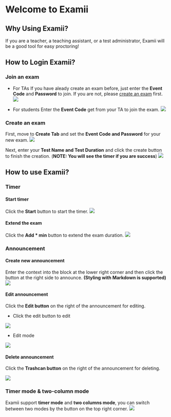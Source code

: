 # Welcome to Examii
## Why Using Examii?
If you are a teacher, a teaching assistant, or a test administrator, Examii will be a good tool for easy proctoring! 
## How to Login Examii?
### Join an exam
- For TAs
If you have aleady create an exam before, just enter the **Event Code** and **Password** to join. If you are not, please [create an exam](./index#create-an-exam) first.
![](https://i.imgur.com/sZXcNpy.png)

- For students
Enter the **Event Code** get from your TA to join the exam.
![](https://i.imgur.com/qPbPIKh.png)

### Create an exam
First, move to **Create Tab** and set the **Event Code and Password** for your new exam.
![](https://i.imgur.com/I1MVfSt.png)

Next, enter your **Test Name and Test Duration** and click the create button to finish the creation. (**NOTE: You will see the timer if you are success**)
![](https://i.imgur.com/qHlde4j.png)

## How to use Examii?
### Timer
#### Start timer
Click the **Start** button to start the timer.
![](https://i.imgur.com/KMzhZ48.png)

#### Extend the exam
Click the **Add * min** button to extend the exam duration.
![](https://i.imgur.com/GGDn33W.png)

### Announcement
#### Create new announcement
Enter the context into the block at the lower right corner and then click the button at the right side to announce. **(Styling with Markdown is supported)**
![](https://i.imgur.com/mZjD8ou.png)

#### Edit announcement
Click the **Edit button** on the right of the announcement for editing.
- Click the edit button to edit

![](https://i.imgur.com/j0hQ46D.png)

- Edit mode

![](https://i.imgur.com/r4aEIJ6.png)

#### Delete announcement
Click the **Trashcan button** on the right of the announcement for deleting.

![](https://i.imgur.com/j0hQ46D.png)

### Timer mode & two-column mode
Examii support **timer mode** and **two columns mode**, you can switch between two modes by the button on the top right corner.
![](https://i.imgur.com/aH7zqpg.png)

